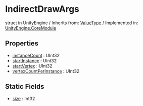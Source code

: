 # IndirectDrawArgs
struct in UnityEngine
 / Inherits from: <a href="https://docs.unity3d.com/6000.0/Documentation/ScriptReference/ValueType.html">ValueType</a> / Implemented in: <a href="https://docs.unity3d.com/6000.0/Documentation/ScriptReference/UnityEngine.CoreModule.html">UnityEngine.CoreModule</a>

## Properties
- <a href="https://docs.unity3d.com/6000.0/Documentation/ScriptReference/IndirectDrawArgs-instanceCount.html">instanceCount</a> : UInt32
- <a href="https://docs.unity3d.com/6000.0/Documentation/ScriptReference/IndirectDrawArgs-startInstance.html">startInstance</a> : UInt32
- <a href="https://docs.unity3d.com/6000.0/Documentation/ScriptReference/IndirectDrawArgs-startVertex.html">startVertex</a> : UInt32
- <a href="https://docs.unity3d.com/6000.0/Documentation/ScriptReference/IndirectDrawArgs-vertexCountPerInstance.html">vertexCountPerInstance</a> : UInt32

## Static Fields
- <a href="https://docs.unity3d.com/6000.0/Documentation/ScriptReference/IndirectDrawArgs-size.html">size</a> : Int32

